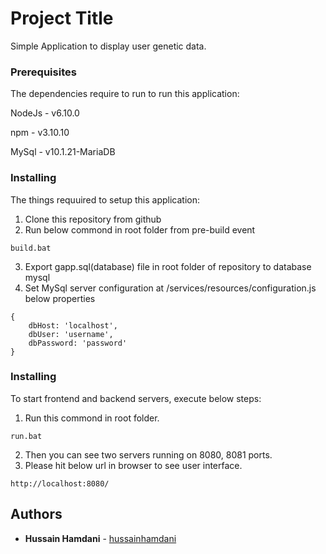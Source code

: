 # Project Title

Simple Application to display user genetic data.


### Prerequisites

The dependencies require to run to run this application:

NodeJs - v6.10.0

npm - v3.10.10

MySql - v10.1.21-MariaDB


### Installing

The things requuired to setup this application:

1. Clone this repository from github
2. Run below commond in root folder from pre-build event
```
build.bat
```
3. Export gapp.sql(database) file in root folder of repository to database mysql
4. Set MySql server configuration at <root folder>/services/resources/configuration.js below properties
```
{
	dbHost: 'localhost',
	dbUser: 'username',
	dbPassword: 'password'
}
```

### Installing

To start frontend and backend servers, execute below steps:
1. Run this commond in root folder.
```
run.bat
```
2. Then you can see two servers running on 8080, 8081 ports.
3. Please hit below url in browser to see user interface.
```
http://localhost:8080/
```

## Authors

* **Hussain Hamdani** - [hussainhamdani](https://github.com/hussainhamdani)